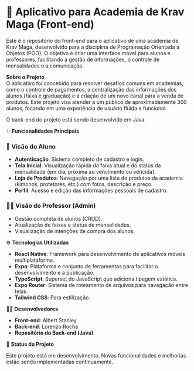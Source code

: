 # 🥋 Aplicativo para Academia de Krav Maga (Front-end)

Este é o repositório do front-end para o aplicativo de uma academia de Krav Maga, desenvolvido para a disciplina de Programação Orientada a Objetos (POO). O objetivo é criar uma interface móvel para alunos e professores, facilitando a gestão de informações, o controle de mensalidades e a comunicação.

**Sobre o Projeto**  
O aplicativo foi concebido para resolver desafios comuns em academias, como o controle de pagamentos, a centralização das informações dos alunos (faixa e graduação) e a criação de um novo canal para a venda de produtos. Este projeto visa atender a um público de aproximadamente 300 alunos, focando em uma experiência de usuário fluida e funcional.

O back-end do projeto está sendo desenvolvido em Java.

✨ **Funcionalidades Principais**

### 👤 Visão do Aluno
- **Autenticação**: Sistema completo de cadastro e login.
- **Tela Inicial**: Visualização rápida da faixa atual e do status da mensalidade (em dia, próxima ao vencimento ou vencida).
- **Loja de Produtos**: Navegação por uma lista de produtos da academia (kimonos, protetores, etc.) com fotos, descrição e preço.
- **Perfil**: Acesso e edição das informações pessoais de cadastro.

### 🧑‍🏫 Visão do Professor (Admin)
- Gestão completa de alunos (CRUD).
- Atualização de faixas e status de mensalidades.
- Visualização de intenções de compra dos alunos.

⚙️ **Tecnologias Utilizadas**
- **React Native**: Framework para desenvolvimento de aplicativos móveis multiplataforma.
- **Expo**: Plataforma e conjunto de ferramentas para facilitar o desenvolvimento e a publicação.
- **TypeScript**: Superset do JavaScript que adiciona tipagem estática.
- **Expo Router**: Sistema de roteamento de arquivos para navegação entre telas.
- **Tailwind CSS**: Para estilização.

👨‍💻 **Desenvolvedores**
- **Front-end**: Albert Stanley  
- **Back-end**: Lorenzo Rocha  
- **Repositório do Back-end (Java)**

🚧 **Status do Projeto**

Este projeto está em desenvolvimento. Novas funcionalidades e melhorias estão sendo implementadas continuamente.

